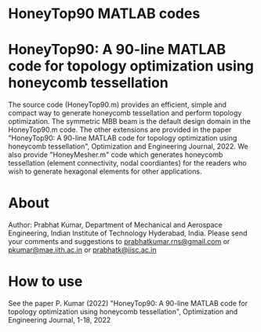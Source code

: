 # HoneyTop90 MATLAB codes
# HoneyTop90: A 90-line MATLAB code for topology optimization using honeycomb tessellation
The source code (HoneyTop90.m) provides an efficient, simple and compact way to generate honeycomb tessellation and perform topology optimization. The symmetric MBB beam is the default design domain in the HoneyTop90.m code. The other extensions are provided in the paper "HoneyTop90: A 90-line MATLAB code for topology optimization using honeycomb tessellation", Optimization and Engineering Journal, 2022. We also provide "HoneyMesher.m" code which generates honeycomb tessellation (element connectivity, nodal coordiantes) for the readers who wish to generate hexagonal elements for other applications.
# About
Author: Prabhat Kumar, Department of Mechanical and Aerospace Engineering, Indian Institute of Technology Hyderabad, India. Please send your comments and suggestions to prabhatkumar.rns@gmail.com or pkumar@mae.iith.ac.in or prabhatk@iisc.ac.in
# How to use
See the paper P. Kumar (2022) "HoneyTop90: A 90-line MATLAB code for topology optimization using honeycomb tessellation", Optimization and Engineering Journal, 1-18, 2022 
